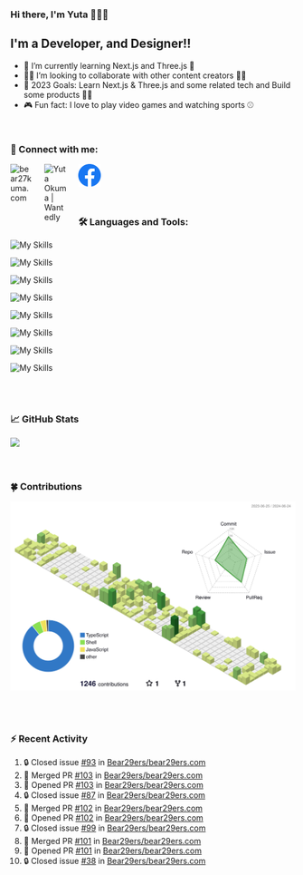 ### Hi there, I'm Yuta 🤟🏻🐻

## I'm a Developer, and Designer!!

- 🌱 I’m currently learning Next.js and Three.js 🤣
- 👬🏻 I’m looking to collaborate with other content creators 👋🏻
- 🥅 2023 Goals: Learn Next.js & Three.js and some related tech and Build some products 💪🏻
- 🎮 Fun fact: I love to play video games and watching sports ⚾️

<br />

### :wave: Connect with me:

[<img align="left" alt="bear27kuma.com" width="40px" src="https://user-images.githubusercontent.com/39920490/156489586-f125813b-e344-46d6-9306-f5786684b976.jpg" style="margin-right: 20px;" />](https://bear29ers.github.io/)
[<img align="left" alt="Yuta Okuma | Wantedly" width="40px" src="https://user-images.githubusercontent.com/39920490/156489528-fdc520d6-10f1-43b6-8bf8-fadf8dcf1a90.jpg" style="margin-right: 20px;" />](https://www.wantedly.com/id/yuta_okuma_b)
[<img align="left" alt="Yuta Okuma | Facebook" width="40px" src="https://github.com/github/explore/blob/main/topics/facebook/facebook.png?raw=true" style="margin-right: 20px;" />](https://www.facebook.com/kumakuma1129/)

[//]: # '[<img align="left" alt="Yuta Okuma | Instagram" width="40px" src="https://github.com/github/explore/blob/main/topics/instagram/instagram.png?raw=true" />](https://www.instagram.com/bear_27earl/)'

<br />
<br />
<br />
<br />

### :hammer_and_wrench: Languages and Tools:

![My Skills](https://skillicons.dev/icons?i=html,css,sass,tailwind,bootstrap,js,ts)

![My Skills](https://skillicons.dev/icons?i=jquery,threejs,react,emotion,styledcomponents,materialui,nextjs)

![My Skills](https://skillicons.dev/icons?i=vercel,vue,nuxt,vite,nodejs,express,jest)

![My Skills](https://skillicons.dev/icons?i=regex,webpack,babel,php,laravel,mysql,sqlite)

![My Skills](https://skillicons.dev/icons?i=docker,git,github,githubactions,aws,gcp,firebase)

![My Skills](https://skillicons.dev/icons?i=vim,neovim,linux,bash,lua,markdown,svg)

![My Skills](https://skillicons.dev/icons?i=idea,vscode,atom,figma,xd,ps,ai)

![My Skills](https://skillicons.dev/icons?i=pr,ae,postman,sentry,codepen,stackoverflow,discord)

<br />
<br />

### :chart_with_upwards_trend: GitHub Stats

<div style="display: flex;">
    <a href="https://github.com/Bear29ers">
        <img height="220px;" src="https://github-readme-stats-bear29ers.vercel.app/api?username=Bear29ers&show_icons=true&theme=bear">
    </a>
</div>

<br />
<br />

### :four_leaf_clover: Contributions

![](./profile-3d-contrib/profile-green-animate.svg)

<br />
<br />

### :zap: Recent Activity

<!--START_SECTION:activity-->

1. 🔒 Closed issue [#93](https://github.com/Bear29ers/bear29ers.com/issues/93) in [Bear29ers/bear29ers.com](https://github.com/Bear29ers/bear29ers.com)
2. 🎉 Merged PR [#103](https://github.com/Bear29ers/bear29ers.com/pull/103) in [Bear29ers/bear29ers.com](https://github.com/Bear29ers/bear29ers.com)
3. 💪 Opened PR [#103](https://github.com/Bear29ers/bear29ers.com/pull/103) in [Bear29ers/bear29ers.com](https://github.com/Bear29ers/bear29ers.com)
4. 🔒 Closed issue [#87](https://github.com/Bear29ers/bear29ers.com/issues/87) in [Bear29ers/bear29ers.com](https://github.com/Bear29ers/bear29ers.com)
5. 🎉 Merged PR [#102](https://github.com/Bear29ers/bear29ers.com/pull/102) in [Bear29ers/bear29ers.com](https://github.com/Bear29ers/bear29ers.com)
6. 💪 Opened PR [#102](https://github.com/Bear29ers/bear29ers.com/pull/102) in [Bear29ers/bear29ers.com](https://github.com/Bear29ers/bear29ers.com)
7. 🔒 Closed issue [#99](https://github.com/Bear29ers/bear29ers.com/issues/99) in [Bear29ers/bear29ers.com](https://github.com/Bear29ers/bear29ers.com)
8. 🎉 Merged PR [#101](https://github.com/Bear29ers/bear29ers.com/pull/101) in [Bear29ers/bear29ers.com](https://github.com/Bear29ers/bear29ers.com)
9. 💪 Opened PR [#101](https://github.com/Bear29ers/bear29ers.com/pull/101) in [Bear29ers/bear29ers.com](https://github.com/Bear29ers/bear29ers.com)
10. 🔒 Closed issue [#38](https://github.com/Bear29ers/bear29ers.com/issues/38) in [Bear29ers/bear29ers.com](https://github.com/Bear29ers/bear29ers.com)

<!--END_SECTION:activity-->
